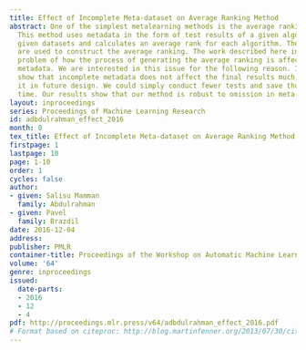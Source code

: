 ```yaml
---
title: Effect of Incomplete Meta-dataset on Average Ranking Method
abstract: One of the simplest metalearning methods is the average ranking method.
  This method uses metadata in the form of test results of a given algorithms on a
  given datasets and calculates an average rank for each algorithm. The average ranks
  are used to construct the average ranking. The work described here investigate the
  problem of how the process of generating the average ranking is affected by incomplete
  metadata. We are interested in this issue for the following reason. If we could
  show that incomplete metadata does not affect the final results much, we could explore
  it in future design. We could simply conduct fewer tests and save thus computation
  time. Our results show that our method is robust to omission in meta datasets.
layout: inproceedings
series: Proceedings of Machine Learning Research
id: adbdulrahman_effect_2016
month: 0
tex_title: Effect of Incomplete Meta-dataset on Average Ranking Method
firstpage: 1
lastpage: 10
page: 1-10
order: 1
cycles: false
author:
- given: Salisu Mamman
  family: Abdulrahman
- given: Pavel
  family: Brazdil
date: 2016-12-04
address: 
publisher: PMLR
container-title: Proceedings of the Workshop on Automatic Machine Learning
volume: '64'
genre: inproceedings
issued:
  date-parts:
  - 2016
  - 12
  - 4
pdf: http://proceedings.mlr.press/v64/adbdulrahman_effect_2016.pdf
# Format based on citeproc: http://blog.martinfenner.org/2013/07/30/citeproc-yaml-for-bibliographies/
---
```

